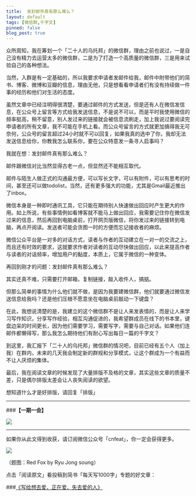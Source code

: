 ```yaml
---
title:  发封邮件真有那么难么？
layout: default
tags: [微信群,千字文]
pinned: false
blog_post: true
---
```


众所周知，我在筹划一个「二十人的乌托邦」的微信群，理由之前也说过，一是自己没有精力去运营太多的微信群，二是为了打造一个高质量的微信群，三是用来试验自己的各种想法。

当然，入群是有一定基础的，所以我要求申请者发邮件给我，邮件中附带他们的简书、博客、微博和豆瓣的信息，理由无他，只是想看看申请者们有没有持续做一件事的经历和他们对生活的态度。

虽然文章中已经注明得很清楚，要通过邮件的方式发送，但是还有人在微信发信息，在公众号上留言等方式给我发送信息，不是说不可以，而是平时我使用微信的频率挺高，稍不留意，别人发过来的链接就会被信息流刷走，加上我说过要阅读完申请者的所有文章，我不可能在手机上看。而公众号留言的方式就更加搞得我无可奈何，公众号的留言超过24小时就不可以回复，如果我真的选中了你，我却无法发送信息给你，你教我怎么联系你，要在公众特意发一条寻人启事吗？

我就在想：发封邮件真有那么难么？

邮件跟微信对比当然显得古老一点，但显然还不能相互取代。

邮件与陌生人做正式的沟通最方便，可以写长文字，可以有附件，可以有思考的时间，甚至还可以做todolist，当然，还有更多强大的功能，尤其是Gmail最近推出了inbox。

微信本身是一种即时通讯工具，它只能在期待别人快速做出回应时产生更大的作用。如上所说，有些事情例如看博客就不能马上做出回应，我需要记住你在微信发过来的信息，然后再回到电脑桌前，打开网页版微信，将你发过来的链接转到电脑，再点开阅读。发送者可能会贪图一时的方便而忘记接收者的麻烦。

微信公众平台是一对多的对话方式，读者与作者的互动建立在一对一的交流之上，而且还有时效的要求，这就要求作者对读者的互动尽快做出回应，以此来提高作者与读者的对话频率，增加用户的黏度，本质上，它属于微信的一种变体。

再回到刚才的问题：发封邮件真有那么难么？

其实还真不难，只需要打开邮箱，复制链接，敲入收件人，搞掂。

但那么简单的事情为什么他们就不做，是因为我要建微信群，他们就要通过微信发送信息给我吗？还是他们压根不愿意坐在电脑桌前敲动一下键盘？

在此，我想说清楚的是，我建立的这个微信群不是让人来发表情的，而是让人来学习写作知识，分享写作经验，相互沟通促进的，我希望群成员在线下的书本里，键盘边呆的时间更长，因为他们需要学习，需要写字，需要与自己对话。如果他们连邮件都懒得写，那么我怎么期待他们有耐心写出每日一篇的千字文？

到这里，我汇报下「二十人的乌托邦」微信群的情况吧，目前已经有五个人（加上我）在群内，未来的几天我会制定新的群规和分享模式，让这个群成为一个有益而不让人厌烦的集体。

最后，我在阅读文章的时候发现了大量排版不及格的文章，其实这些文章的质量不差，只是偶尔排版太差会让人丧失阅读的欲望。

想知道什么才是好排版，请回复「排版」

---

###**【一期一会】**

![](http://cnfeat.qiniudn.com/p2220848694.jpg)

----

如果你从此文得到收获，请订阅微信公众号「cnfeat」，你一定会获得更多。

![](http://7d9mjz.com1.z0.glb.clouddn.com/2014-12-15.jpg)

（题图：Red Fox by Ryu Jong soung）

点击「阅读原文」看投稿到简书「每天写1000字」专题的好文章：

###[《写给想去爱、正在爱、失去爱的人》](http://www.douban.com/note/476847941/)
